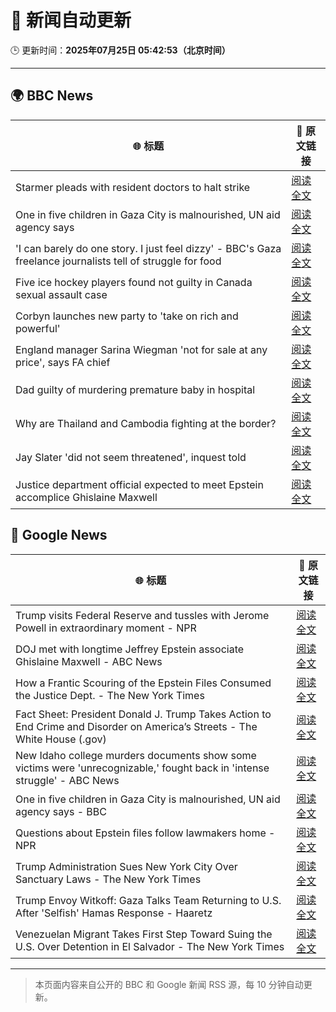 # 🧠 新闻自动更新

🕒 更新时间：**2025年07月25日 05:42:53（北京时间）**

---

## 🌍 BBC News

| 🌐 标题 | 🔗 原文链接 |
|--------|-------------|
| Starmer pleads with resident doctors to halt strike | [阅读全文](https://www.bbc.com/news/articles/cn5k5w7vrdvo) |
| One in five children in Gaza City is malnourished, UN aid agency says | [阅读全文](https://www.bbc.com/news/articles/cwyxy5k70rzo) |
| 'I can barely do one story. I just feel dizzy' - BBC's Gaza freelance journalists tell of struggle for food | [阅读全文](https://www.bbc.com/news/articles/crmvmj8kkjno) |
| Five ice hockey players found not guilty in Canada sexual assault case | [阅读全文](https://www.bbc.com/news/articles/cn0qlwnyy70o) |
| Corbyn launches new party to 'take on rich and powerful' | [阅读全文](https://www.bbc.com/news/articles/cdeze706jw8o) |
| England manager Sarina Wiegman 'not for sale at any price', says FA chief | [阅读全文](https://www.bbc.com/sport/football/articles/cn0z0x8pg9ko) |
| Dad guilty of murdering premature baby in hospital | [阅读全文](https://www.bbc.com/news/articles/c7vr282v15vo) |
| Why are Thailand and Cambodia fighting at the border? | [阅读全文](https://www.bbc.com/news/articles/cdjxje2pje1o) |
| Jay Slater 'did not seem threatened', inquest told | [阅读全文](https://www.bbc.com/news/articles/c79q9n1yrpro) |
| Justice department official expected to meet Epstein accomplice Ghislaine Maxwell | [阅读全文](https://www.bbc.com/news/articles/cjd2de8zz5go) |

## 📰 Google News

| 🌐 标题 | 🔗 原文链接 |
|--------|-------------|
| Trump visits Federal Reserve and tussles with Jerome Powell in extraordinary moment - NPR | [阅读全文](https://news.google.com/rss/articles/CBMilgFBVV95cUxNT2pWeS01VTFmZXZVTVR0X0pVelZmTWk0YjRqUHluaFV2cFNpNXB5aVBhX0pxMU5kN08tejFfbjhOTXZNLUY0dzRCaEVHNTR4NUFfWmUzVlcxM0ZGM3IzTGoySTY5ZkJzMFh5b2Y5VnVPcy1mUlBVZ3M0aThQTGMwelFnTEsxU3VfMEpBMF84S2hkVFBURGc?oc=5) |
| DOJ met with longtime Jeffrey Epstein associate Ghislaine Maxwell - ABC News | [阅读全文](https://news.google.com/rss/articles/CBMiowFBVV95cUxPRWFhWFMtbjRRcEZoemJqVlFEc3hCNWRJaTI0SC1hNmFFbExQYlExRmJteUJLQ2cwM2kySEFwWU9OMVlhWURIdk1FLTEtcUlMZklfcTd4M1ppOU1maTd1R1dFdHRteEZYVE5yOUNRWVhldTRXN1VObVc0bVU0UjVMR21IUVp6QWthWEZuRkJRLXJ0dkJ1dEcybTdRUFdEVDM2ZG1v0gGoAUFVX3lxTE1sN0VEeDdLU0NZUFhtaEI1VEItM21xWHZRWEZaNDJhTk9YU1dCWjdfYzBaXzdPSGJfcXVFQnctN1lERDJKRHh2R282S3RRckNvYzJiS1pEb2x2Z2l0YmZDZ0daOUstWVJWby16VU5sSzdFT3FmQmVPaU1DX0ZDekFYUktiRWtNTmpPeGswTE9SYVZ4QzZ1dnlNTldtazlxSXQyVHhjd3BQUw?oc=5) |
| How a Frantic Scouring of the Epstein Files Consumed the Justice Dept. - The New York Times | [阅读全文](https://news.google.com/rss/articles/CBMiogFBVV95cUxQSmgyYUFLazFRMGgzUWRiSzZJS2N2SGptWE5xRHhIOWdBNGhsRjZzdmZSQW84WUpVRG9xTm1yblBPNnZDX21qRjk0WUZJZEViMzVwNnJOTG8wXzdCLWVaNFhYVDVZanM2ZFE0SDNZWUhkSXU3WkNLb1YzRXBXdFpSaWp3UnJsaUU3M1R3MWF4S21JWXN2bEFwR1JWVGU0Q2xhN0E?oc=5) |
| Fact Sheet: President Donald J. Trump Takes Action to End Crime and Disorder on America’s Streets - The White House (.gov) | [阅读全文](https://news.google.com/rss/articles/CBMi2gFBVV95cUxQVGo4MEdTbWM3VVc4c3NwZHI2a1BxNHhmZ2gzVTF4YVdkLVgyMWJnSHNIY1hpa2NvR29KWGVUWW51MjhsTlc0M1d1bVI2dXo2bFhIaHBWNmpwelNGenJ4bkNuaVF4LXdUeTRTaXc2OXVOdnE4NmV4MVNoeVFpRFRtV2YzVzVKYUhjcWRuTzlfamdvcnMtLTJneGpuODV3aDhVdE82dHVPOGpPa2YzWWlGbV9VeEZwUG9JSVVuOWxJdlBja19HbWlYamJIcmcyZGlsU2RZbklVazkxZw?oc=5) |
| New Idaho college murders documents show some victims were 'unrecognizable,' fought back in 'intense struggle' - ABC News | [阅读全文](https://news.google.com/rss/articles/CBMinwFBVV95cUxPTGxYU1Q2eURLVnZkVmJHaWdLVzVSdHRDM3ZZNnJXbzdUTjE4MHY4WmdrSFJlbng3c05FSEJWcm56ejYwanlWcWpIOXBGY3VOZzBSZ1NaM3FmU1EtazJqWElyNUxfTXoxS1FUUWxwRDU1NE5TTVFvSE5Pei1EWTlua3pkb1F0NHV2MFhWa2VjRkVXU3U3V3gzLVMtaktpRkHSAaQBQVVfeXFMT0M5dE9SMEVSUWx1bWdDdlNLMWN3RnBhYzlVUlNvck1OVXpyZ2EwNi1XcEVVVHNzM0RmOW4tUnN5VmktdDJLeWEybE1Rai1rZGpHZGpzWF82c1dCbWlXN0dTQnlHcHlLYmJFb1hCWkdnaHN0Tk5TVFIxZGNaWGVmZ05TVjQwTXdoT0ZCR2xvNVkwSEFOSGRSbG5TNzlKeGxwWVZ5SEk?oc=5) |
| One in five children in Gaza City is malnourished, UN aid agency says - BBC | [阅读全文](https://news.google.com/rss/articles/CBMiWkFVX3lxTE1SaEprSElhUnlFTU1JaWVzd0RyMGtDeUxwc1FnVUQ1TWFWb3pKUWdGb1B6ckQ4dWxOdExmcWljUzY1RFpVSjNpVjdMZEdwTmFoYzFDSmRBUklyZ9IBX0FVX3lxTE8tZFBKdkR6Q0RYUU1DOTctOGg1bUMxRXc5eFBJQjJCaXNPb0lyOFlrNmNBVWpmZHdIM004V3FGTHhaQjFmTjNSOEM5bnVaWkswY3VMNHNIVEx0RmVTdTZZ?oc=5) |
| Questions about Epstein files follow lawmakers home - NPR | [阅读全文](https://news.google.com/rss/articles/CBMidkFVX3lxTE1Kd21PampsY2RYQ2hTTllQNlBPR2dZMVFxaVlOWU9sOG1BckltbUxrajByT1IyUEVBWnk0bGJGZTZBdUJtZWdYSUNtR2lmUEtjRmdfdWhyQ1dXQVV3NkFmS0N0RGZQWEp3R2tmQ3B4Zk9feFQ4RHc?oc=5) |
| Trump Administration Sues New York City Over Sanctuary Laws - The New York Times | [阅读全文](https://news.google.com/rss/articles/CBMihAFBVV95cUxNSmFCeHk5aVBpMUYxQXBqWlFaVDZ0U0Yzc1lrRWh5RUZUTEJMY0F6S2Yyb2YwYzdTY2tFQmNlTFJ6eXRGaVZ4dWtkX2ctRlRpUnZNVXlubi01dk1fUDlHdmJyZDZkVGx4ZFJKMG5sMVFEYnNLWGE5eVE2d3JZWS02S0hzWmo?oc=5) |
| Trump Envoy Witkoff: Gaza Talks Team Returning to U.S. After 'Selfish' Hamas Response - Haaretz | [阅读全文](https://news.google.com/rss/articles/CBMijwJBVV95cUxPYmpaWmwzX3VyaGhpbFBCYnhYektoNVJzX3JUZ0s3NHd2UjlUV0I4NFh2aklZZ083Y084Zl9NVXNxLThud1dVWUttSkFOWTZfM3BIdDJIcWp3aS1WYUhmVmxydVZEeG9DbkRFaklEenBTXy05RTVJd1ZYazZHSEhMNTFjR0dhUnduak0xM0FIem1kMHl5a2xZakxwR1VCMW5OdlhoY2JMZDYtQnpXckNtQjJjb1V5N2lUTTlKV3d6YTFJSFRISEJVS015dEhYSEljYXQ1cFZFWU5Jd0tLb3dLSWNhMVJvTlp0Q1duT2xCbjY4VEtKZ1RlUjlXTkZrLU5iSUZQdUVXSXhWVDRzcVRj?oc=5) |
| Venezuelan Migrant Takes First Step Toward Suing the U.S. Over Detention in El Salvador - The New York Times | [阅读全文](https://news.google.com/rss/articles/CBMiiwFBVV95cUxOcWNKRTFhR1MtQTZPVlpmVEV5V0pBV1owTFNOTmszRjhlVjhZU2w0Z0xIX2haZFRTXzNMbHJ0Q0VidTlUa25HTU1LYlJnVm55Z1FrbXpBT2YxOVhoVjdyZ2cxamNMUENtd2dDSkFkdVNoRk96cU1lcW1SSDBWRmVtMzF6RXlZRE5ZbVBz?oc=5) |

---
> 本页面内容来自公开的 BBC 和 Google 新闻 RSS 源，每 10 分钟自动更新。